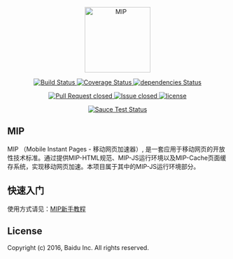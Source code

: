 <p align='center'>
	<a href="https://www.mipengine.org/">
		<img width="150" src="https://www.mipengine.org/static/img/mip_logo_3b722d7.png" title='MIP' alt='MIP'>
	</a>
</p>
<p align='center'>
	<a href='https://travis-ci.org/GeekFE/mip'>
		<img src='https://travis-ci.org/GeekFE/mip.svg?branch=master'  title='Build Status' alt='Build Status'>
	</a>
	<a href='https://coveralls.io/github/GeekFE/mip?branch=master'>
		<img src='https://coveralls.io/repos/github/GeekFE/mip/badge.svg?branch=master'  title='Coverage Status' alt='Coverage Status'>
	</a>
	<a href='https://david-dm.org/GeekFE/mip'>
		<img src='https://david-dm.org/GeekFE/mip/status.svg'  title='dependencies Status' alt='dependencies Status'>
	</a>
</p>
<p align='center'>
	<a href='http://issuestats.com/github/mipengine/mip'>
		<img src='http://issuestats.com/github/mipengine/mip/badge/pr'  title='Pull Request closed' alt='Pull Request closed'>
	</a>
	<a href='http://issuestats.com/github/mipengine/mip'>
		<img src='http://issuestats.com/github/mipengine/mip/badge/issue'  title='Issue closed' alt='Issue closed'>
	</a>
	<a href='https://github.com/mipengine/mip'>
		<img src='https://img.shields.io/github/license/mashape/apistatus.svg'  title='license' alt='license'>
	</a>
</p>
<p align='center'>
	<a href="https://saucelabs.com/u/smartfutureplayer?auth=9728ea81d03f2fabc14755d35f0dff35">
		<img src='https://saucelabs.com/browser-matrix/smartfutureplayer.svg?auth=9728ea81d03f2fabc14755d35f0dff35' title='Sauce Test Status' alt='Sauce Test Status'>
	</a>
</p>

## MIP

MIP （Mobile Instant Pages - 移动网页加速器）, 是一套应用于移动网页的开放性技术标准。通过提供MIP-HTML规范、MIP-JS运行环境以及MIP-Cache页面缓存系统，实现移动网页加速。本项目属于其中的MIP-JS运行环境部分。

## 快速入门
使用方式请见：[MIP新手教程](https://www.mipengine.org/doc/00-mip-101.html)

## License

Copyright (c) 2016, Baidu Inc. All rights reserved.


